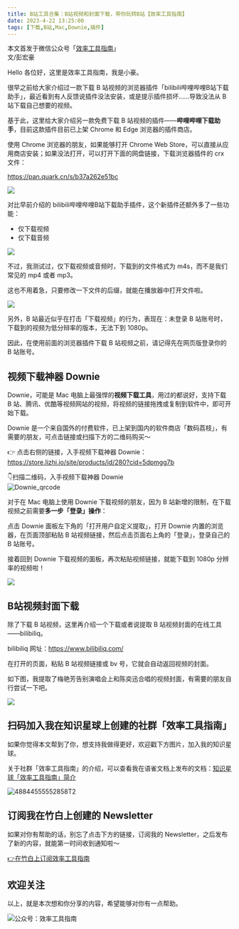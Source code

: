 ```yaml
---
title: B站工具合集：B站视频和封面下载，带你玩转B站【效率工具指南】   
date: 2023-4-22 13:25:00               
tags: [下载,B站,Mac,Downie,插件]                                                                                       
---
```

本文首发于微信公众号「[效率工具指南](https://mp.weixin.qq.com/s/_8ypz0Wn2wfa3wDfbnceiA)」      
文/彭宏豪  
   

Hello 各位好，这里是效率工具指南，我是小豪。  

很早之前给大家介绍过一款下载 B 站视频的浏览器插件「bilibili哔哩哔哩B站下载助手」，最近看到有人反馈说插件没法安装，或是提示插件损坏……导致没法从 B 站下载自己想要的视频。  

基于此，这里给大家介绍另一款免费下载 B 站视频的插件——**哔哩哔哩下载助手**，目前这款插件目前已上架 Chrome 和 Edge 浏览器的插件商店。

使用 Chrome 浏览器的朋友，如果能够打开 Chrome Web Store，可以直接从应用商店安装；如果没法打开，可以打开下面的网盘链接，下载浏览器插件的 crx 文件：   

https://pan.quark.cn/s/b37a262e51bc       

![](https://img.penghh.fun/2023/04/22/16821302630159.jpg)

对比早前介绍的 bilibili哔哩哔哩B站下载助手插件，这个新插件还额外多了一些功能：   

* 仅下载视频
* 仅下载音频   

![](https://img.penghh.fun/2023/04/22/16821340696880.jpg)

不过，我测试过，仅下载视频或音频时，下载到的文件格式为 m4s，而不是我们常见的 mp4 或者 mp3。  

这也不用着急，只要修改一下文件的后缀，就能在播放器中打开文件啦。    

![](https://img.penghh.fun/2023/04/22/16821342373389.jpg)

另外，B 站最近似乎在打击「下载视频」的行为，表现在：未登录 B 站账号时，下载到的视频为低分辩率的版本，无法下到 1080p。  

因此，在使用前面的浏览器插件下载 B 站视频之前，请记得先在网页版登录你的 B 站账号。   

## 视频下载神器 Downie 

Downie，可能是 Mac 电脑上最强悍的**视频下载工具**，用过的都说好，支持下载 B 站、腾讯、优酷等视频网站的视频，将视频的链接拖拽或复制到软件中，即可开始下载。  

Downie 是一个来自国外的付费软件，已上架到国内的软件商店「数码荔枝」，有需要的朋友，可点击链接或扫描下方的二维码购买～   

👉 点击右侧的链接，入手视频下载神器 Downie：https://store.lizhi.io/site/products/id/280?cid=5dpmgg7b  

👇扫描二维码，入手视频下载神器 Downie  
![Downie_qrcode](https://img.penghh.fun/2023/04/22/downieqrcode.jpg)

对于在 Mac 电脑上使用 Downie 下载视频的朋友，因为 B 站新增的限制，在下载视频之前需要**多一步「登录」操作**：    

点击 Downie 面板左下角的「打开用户自定义提取」，打开 Downie 内置的浏览器，在页面顶部粘贴 B 站视频链接，然后点击页面右上角的「登录」，登录自己的 B 站账号。

接着回到 Downie 下载视频的面板，再次粘贴视频链接，就能下载到 1080p 分辨率的视频啦！     

![](https://img.penghh.fun/2023/04/22/16821331973628.jpg)

## B站视频封面下载

除了下载 B 站视频，这里再介绍一个下载或者说提取 B 站视频封面的在线工具——bilibiliq。  

bilibiliq 网址：https://www.bilibiliq.com/   

在打开的页面，粘贴 B 站视频链接或 bv 号，它就会自动返回视频的封面。  

如下图，我提取了梅艳芳告别演唱会上和陈奕迅合唱的视频封面，有需要的朋友自行尝试一下吧。     

![](https://img.penghh.fun/2023/04/22/16821352340765.jpg)



## 扫码加入我在知识星球上创建的社群「效率工具指南」  

如果你觉得本文帮到了你，想支持我做得更好，欢迎戳下方图片，加入我的知识星球。     

关于社群「效率工具指南」的介绍，可以查看我在语雀文档上发布的文档：[知识星球「效率工具指南」简介](https://www.yuque.com/penghonghao/af0aai/glwrg2dl0dqlegi6?singleDoc#)    

![48844555552858T2](https://img.penghh.fun/2023/03/25/48844555552858t2.JPG)   


## 订阅我在竹白上创建的 Newsletter   

如果对你有帮助的话，别忘了点击下方的链接，订阅我的 Newsletter，之后发布了新的内容，就能第一时间收到通知啦～  

[👉在竹白上订阅效率工具指南](https://penghh.zhubai.love/)         


## 欢迎关注     

以上，就是本次想和你分享的内容，希望能够对你有一点帮助。     

![公众号：效率工具指南](https://img.penghh.fun/2021/05/28/gong-zhong-hao-wei-bu-er-wei-ma-dailogo.png)   





